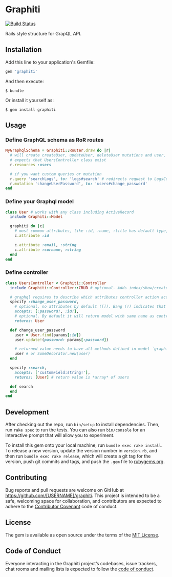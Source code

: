# Graphiti

[![Build Status](https://travis-ci.org/povilasjurcys/graphiti.svg?branch=master)](https://travis-ci.org/povilasjurcys/graphiti)

Rails style structure for GrapQL API.

## Installation

Add this line to your application's Gemfile:

```ruby
gem 'graphiti'
```

And then execute:

    $ bundle

Or install it yourself as:

    $ gem install graphiti

## Usage

### Define GraphQL schema as RoR routes

```ruby
MyGraphqlSchema = Graphiti::Router.draw do |r|
  # will create createUser, updateUser, deleteUser mutations and user, users queries.
  # expects that UsersController class exist
  r.resources :users

  # if you want custom queries or mutation
  r.query 'searchLogs', to: 'logs#search' # redirects request to LogsController
  r.mutation 'changeUserPassword', to: 'users#change_password'
end
```

### Define your Graphql model

```ruby
class User # works with any class including ActiveRecord
  include Graphiti::Model

  graphiti do |c|
    # most common attributes, like :id, :name, :title has default type, so you don't have to specify it (but you can!)
    c.attribute :id

    c.attribute :email, :string
    c.attribute :surname, :string
  end
end
```

### Define controller

```ruby
class UsersController < Graphiti::Controller
  include Graphiti::Controller::CRUD # optional. Adds index/show/create/update/destroy methods

  # graphql requires to describe which attributes controller action accepts and which returns
  specify :change_user_password,
    # optional, no attributes by default ([]). Bang (!) indicates that attribute is required
    accepts: [:password!, :id!],
    # optional. By default it will return model with same name as controller
    returns: User

  def change_user_password
    user = User.find(params[:id])
    user.update!(password: params[:password])

    # returned value needs to have all methods defined in model `graphiti do` part
    user # or SomeDecorator.new(user)
  end

  specify :search,
    accepts: ['customField:string!'],
    returns: [User] # return value is *array* of users

  def search
  end
end
```

## Development

After checking out the repo, run `bin/setup` to install dependencies. Then, run `rake spec` to run the tests. You can also run `bin/console` for an interactive prompt that will allow you to experiment.

To install this gem onto your local machine, run `bundle exec rake install`. To release a new version, update the version number in `version.rb`, and then run `bundle exec rake release`, which will create a git tag for the version, push git commits and tags, and push the `.gem` file to [rubygems.org](https://rubygems.org).

## Contributing

Bug reports and pull requests are welcome on GitHub at https://github.com/[USERNAME]/graphiti. This project is intended to be a safe, welcoming space for collaboration, and contributors are expected to adhere to the [Contributor Covenant](http://contributor-covenant.org) code of conduct.

## License

The gem is available as open source under the terms of the [MIT License](https://opensource.org/licenses/MIT).

## Code of Conduct

Everyone interacting in the Graphiti project’s codebases, issue trackers, chat rooms and mailing lists is expected to follow the [code of conduct](https://github.com/[USERNAME]/graphiti/blob/master/CODE_OF_CONDUCT.md).

